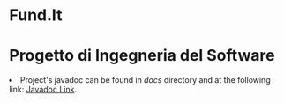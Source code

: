 # Fund.It
# Progetto di Ingegneria del Software
<li>Project's javadoc can be found in <em>docs</em> directory and at the following link: <a href="https://sabatogenovese.github.io/Fund.It/JavaDoc" rel="nofollow">Javadoc Link</a>.</li>
